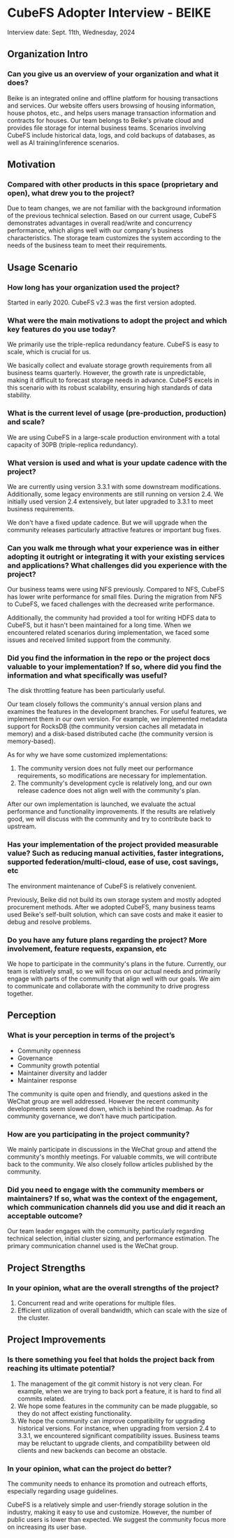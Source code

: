 # CubeFS Adopter Interview - BEIKE

Interview date: Sept. 11th, Wednesday, 2024

## Organization Intro

### Can you give us an overview of your organization and what it does?

Beike is an integrated online and offline platform for housing transactions and services. 
Our website offers users browsing of housing information, house photos, etc., and helps users manage transaction information and contracts for houses.
Our team belongs to Beike's private cloud and provides file storage for internal business teams.
Scenarios involving CubeFS include historical data, logs, and cold backups of databases, as well as AI training/inference scenarios.

## Motivation

### Compared with other products in this space (proprietary and open), what drew you to the project?

Due to team changes, we are not familiar with the background information of the previous technical selection.
Based on our current usage, CubeFS demonstrates advantages in overall read/write and concurrency performance, which aligns well with our company's business characteristics. The storage team customizes the system according to the needs of the business team to meet their requirements.

## Usage Scenario

### How long has your organization used the project?

Started in early 2020. CubeFS v2.3 was the first version adopted.

### What were the main motivations to adopt the project and which key features do you use today?

We primarily use the triple-replica redundancy feature. CubeFS is easy to scale, which is crucial for us.

We basically collect and evaluate storage growth requirements from all business teams quarterly. However, the growth rate is unpredictable, making it difficult to forecast storage needs in advance. CubeFS excels in this scenario with its robust scalability, ensuring high standards of data stability.

### What is the current level of usage (pre-production, production) and scale?

We are using CubeFS in a large-scale production environment with a total capacity of 30PB (triple-replica redundancy).

### What version is used and what is your update cadence with the project?

We are currently using version 3.3.1 with some downstream modifications. Additionally, some legacy environments are still running on version 2.4. We initially used version 2.4 extensively, but later upgraded to 3.3.1 to meet business requirements.

We don't have a fixed update cadence. But we will upgrade when the community releases particularly attractive features or important bug fixes.

### Can you walk me through what your experience was in either adopting it outright or integrating it with your existing services and applications? What challenges did you experience with the project?

Our business teams were using NFS previously. Compared to NFS, CubeFS has lower write performance for small files. During the migration from NFS to CubeFS, we faced challenges with the decreased write performance.

Additionally, the community had provided a tool for writing HDFS data to CubeFS, but it hasn't been maintained for a long time. When we encountered related scenarios during implementation, we faced some issues and received limited support from the community.

### Did you find the information in the repo or the project docs valuable to your implementation? If so, where did you find the information and what specifically was useful?

The disk throttling feature has been particularly useful.

Our team closely follows the community's annual version plans and examines the features in the development branches. For useful features, we implement them in our own version. For example, we implemented metadata support for RocksDB (the community version caches all metadata in memory) and a disk-based distributed cache (the community version is memory-based).

As for why we have some customized implementations:

1. The community version does not fully meet our performance requirements, so modifications are necessary for implementation.
2. The community's development cycle is relatively long, and our own release cadence does not align well with the community's plan.

After our own implementation is launched, we evaluate the actual performance and functionality improvements. If the results are relatively good, we will discuss with the community and try to contribute back to upstream.

### Has your implementation of the project provided measurable value? Such as reducing manual activities, faster integrations, supported federation/multi-cloud, ease of use, cost savings, etc

The environment maintenance of CubeFS is relatively convenient.

Previously, Beike did not build its own storage system and mostly adopted procurement methods. After we adopted CubeFS, many business teams used Beike's self-built solution, which can save costs and make it easier to debug and resolve problems.

### Do you have any future plans regarding the project? More involvement, feature requests, expansion, etc

We hope to participate in the community's plans in the future. Currently, our team is relatively small, so we will focus on our actual needs and primarily engage with parts of the community that align well with our goals. We aim to communicate and collaborate with the community to drive progress together.

## Perception

### What is your perception in terms of the project’s

- Community openness
- Governance
- Community growth potential
- Maintainer diversity and ladder
- Maintainer response

The community is quite open and friendly, and questions asked in the WeChat group are well addressed.
However the recent community developments seem slowed down, which is behind the roadmap.
As for community governance, we don’t have much participation.

### How are you participating in the project community?

We mainly participate in discussions in the WeChat group and attend the community's monthly meetings.
For valuable commits, we will contribute back to the community.
We also closely follow articles published by the community.

### Did you need to engage with the community members or maintainers? If so, what was the context of the engagement, which communication channels did you use and did it reach an acceptable outcome?

Our team leader engages with the community, particularly regarding technical selection, initial cluster sizing, and performance estimation. The primary communication channel used is the WeChat group.

## Project Strengths

### In your opinion, what are the overall strengths of the project?

1. Concurrent read and write operations for multiple files.
2. Efficient utilization of overall bandwidth, which can scale with the size of the cluster.

## Project Improvements

### Is there something you feel that holds the project back from reaching its ultimate potential?

1. The management of the git commit history is not very clean. For example, when we are trying to back port a feature, it is hard to find all commits related.
2. We hope some features in the community can be made pluggable, so they do not affect existing functionality.
3. We hope the community can improve compatibility for upgrading historical versions. For instance, when upgrading from version 2.4 to 3.3.1, we encountered significant compatibility issues. Business teams may be reluctant to upgrade clients, and compatibility between old clients and new backends can become an obstacle.

### In your opinion, what can the project do better?

The community needs to enhance its promotion and outreach efforts, especially regarding usage guidelines.

CubeFS is a relatively simple and user-friendly storage solution in the industry, making it easy to use and customize. However, the number of public users is lower than expected. We suggest the community focus more on increasing its user base.